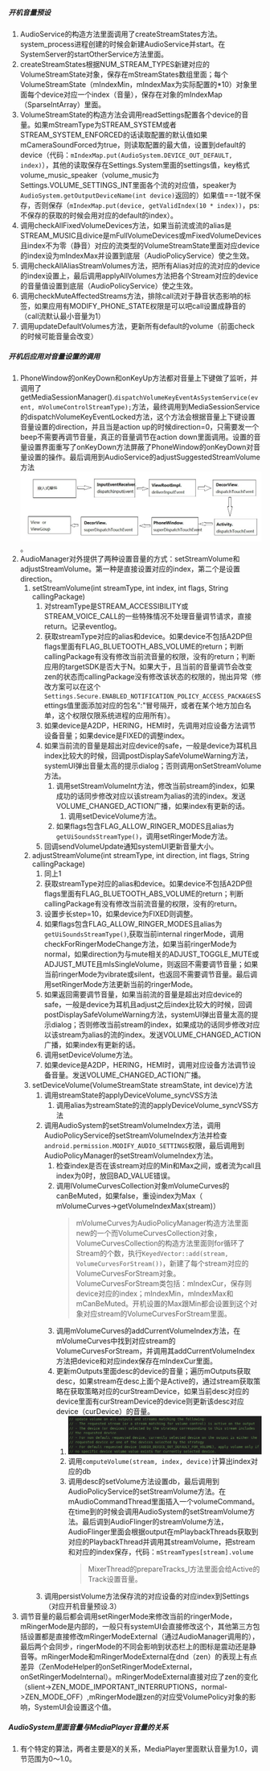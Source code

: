 ##### 开机音量预设
1. AudioService的构造方法里面调用了createStreamStates方法。system_process进程创建的时候会新建AudioService并start。在SystemServer的startOtherService方法里面。
2. createStreamStates根据NUM_STREAM_TYPES新建对应的VolumeStreamState对象，保存在mStreamStates数组里面；每个VolumeStreamState（mIndexMin，mIndexMax为实际配置的*10）对象里面每个device对应一个index（音量），保存在对象的mIndexMap（SparseIntArray）里面。
3. VolumeStreamState的构造方法会调用readSettings配置各个device的音量。如果mStreamType为STREAM_SYSTEM或者STREAM_SYSTEM_ENFORCED的话读取配置的默认值如果mCameraSoundForced为true，则读取配置的最大值，设置到default的device（代码：```mIndexMap.put(AudioSystem.DEVICE_OUT_DEFAULT, index)```），其他的读取保存在Settings.System里面的settings值，key格式volume_music_speaker（volume_music为Settings.VOLUME_SETTINGS_INT里面各个流的对应值，speaker为```AudioSystem.getOutputDeviceName(int device)```返回的）如果值==-1就不保存，否则保存（```mIndexMap.put(device, getValidIndex(10 * index))```，ps:不保存的获取的时候会用对应的default的index）。
4. 调用checkAllFixedVolumeDevices方法，如果当前流或流的alias是STREAM_MUSIC且divice是mFullVolumeDevices或mFixedVolumeDevices且index不为零（静音）对应的流类型的VolumeStreamState里面对应device的index设为mIndexMax并设置到底层（AudioPolicyService）使之生效。
5. 调用checkAllAliasStreamVolumes方法，把所有Alias对应的流对应的device的index设置上，最后调用applyAllVolumes方法把各个Stream对应的device的音量值设置到底层（AudioPolicyService）使之生效。
6. 调用checkMuteAffectedStreams方法，排除call流对于静音状态影响的标签，如果应用有MODIFY_PHONE_STATE权限是可以吧call设置成静音的（call流默认最小音量为1）
7. 调用updateDefaultVolumes方法，更新所有default的volume（前面check的时候可能音量会改变）
##### 开机后应用对音量设置的调用
1. PhoneWindow的onKeyDown和onKeyUp方法都对音量上下键做了监听，并调用了getMediaSessionManager().```dispatchVolumeKeyEventAsSystemService(event, mVolumeControlStreamType);```方法，最终调用到MediaSessionService的dispatchVolumeKeyEventLocked方法，这个方法会根据音量上下键设置音量设置的direction，并且当是action up的时候direction=0，只需要发一个beep不需要再调节音量，真正的音量调节在action down里面调用。设置的音量设置界面重写了onKeyDown方法屏蔽了PhoneWindow的onKeyDown对音量设置的操作。最后调用到AudioService的adjustSuggestedStreamVolume方法![](../MdPicture/5.jpeg)。
2. AudioManager对外提供了两种设置音量的方式：setStreamVolume和adjustStreamVolume。第一种是直接设置对应的index，第二个是设置direction。
    1. setStreamVolume(int streamType, int index, int flags, String callingPackage)
        1. 对streamType是STREAM_ACCESSIBILITY或STREAM_VOICE_CALL的一些特殊情况不处理音量调节请求，直接return。记录eventlog。
        2. 获取streamType对应的alias和device。如果device不包括A2DP但flags里面有FLAG_BLUETOOTH_ABS_VOLUME的return；判断callingPackage有没有修改当前流音量的权限，没有的return；判断应用的targetSDK是否大于N。如果大于，且当前的音量调节会改变zen的状态而callingPackage没有修改该状态的权限的，抛出异常（修改方案可以在这个```Settings.Secure.ENABLED_NOTIFICATION_POLICY_ACCESS_PACKAGES```Settings值里面添加对应的包名":"冒号隔开，或者在某个地方加白名单，这个权限仅限系统进程的应用所有）。
        3. 如果device是A2DP，HERING，HEMI时，先调用对应设备方法调节设备音量；如果device是FIXED的调整index。
        4. 如果当前流的音量是超出对应device的safe，一般是device为耳机且index比较大的时候，回调postDisplaySafeVolumeWarning方法，systemUI弹出音量太高的提示dialog；否则调用onSetStreamVolume方法。
            1. 调用setStreamVolumeInt方法，修改当前stream的index，如果成功的话同步修改对应以该stream为alias的流的index。发送VOLUME_CHANGED_ACTION广播，如果index有更新的话。
                1. 调用setDeviceVolume方法。
            2. 如果flags包含FLAG_ALLOW_RINGER_MODES且alias为```getUiSoundsStreamType()```，调用setRingerMode方法。
        5. 回调sendVolumeUpdate通知systemUI更新音量大小。
    2. adjustStreamVolume(int streamType, int direction, int flags, String callingPackage)
        1. 同上1
        2. 获取streamType对应的alias和device。如果device不包括A2DP但flags里面有FLAG_BLUETOOTH_ABS_VOLUME的return；判断callingPackage有没有修改当前流音量的权限，没有的return。
        3. 设置步长step=10，如果device为FIXED则调整。
        4. 如果flags包含FLAG_ALLOW_RINGER_MODES且alias为```getUiSoundsStreamType()```,获取当前internal ringerMode，调用checkForRingerModeChange方法，如果当前ringerMode为normal，如果direction为与mute相关的ADJUST_TOGGLE_MUTE或ADJUST_MUTE且mIsSingleVolume，则返回不需要调节音量；如果当前ringerMode为vibrate或silent，也返回不需要调节音量。最后调用setRingerMode方法更新当前的ringerMode。
        5. 如果返回需要调节音量，如果当前流的音量是超出对应device的safe，一般是device为耳机且adjust之后index比较大的时候，回调postDisplaySafeVolumeWarning方法，systemUI弹出音量太高的提示dialog；否则修改当前stream的index，如果成功的话同步修改对应以该stream为alias的流的index。发送VOLUME_CHANGED_ACTION广播，如果index有更新的话。
        6. 调用setDeviceVolume方法。
        7. 如果device是A2DP，HERING，HEMI时，调用对应设备方法调节设备音量。发送VOLUME_CHANGED_ACTION广播。
    3. setDeviceVolume(VolumeStreamState streamState, int device)方法
        1. 调用streamState的applyDeviceVolume_syncVSS方法
            1. 调用alias为streamState的流的applyDeviceVolume_syncVSS方法
        2. 调用AudioSystem的setStreamVolumeIndex方法，调用AudioPolicyService的setStreamVolumeIndex方法并检查```android.permission.MODIFY_AUDIO_SETTINGS```权限，最后调用到AudioPolicyManager的setStreamVolumeIndex方法。
            1. 检查index是否在该stream对应的Min和Max之间，或者流为call且index为0时，放回BAD_VALUE错误。
            2. 调用IVolumeCurvesCollection对象mVolumeCurves的canBeMuted，如果false，重设index为Max（ mVolumeCurves->getVolumeIndexMax(stream)）
                > mVolumeCurves为AudioPolicyManager构造方法里面new的一个而VolumeCurvesCollection对象，VolumeCurvesCollection的构造方法里面则for循环了Stream的个数，执行```KeyedVector::add(stream, VolumeCurvesForStream())```，新建了每个stream对应的VolumeCurvesForStream对象。
                VolumeCurvesForStream类包括：mIndexCur，保存则device对应的index；mIndexMin，mIndexMax和mCanBeMuted。开机设置的Max跟Min都会设置到这个对象对应stream的VolumeCurvesForStream里面。
            3. 调用mVolumeCurves的addCurrentVolumeIndex方法，在mVolumeCurves中找到对应stream的VolumeCurvesForStream，并调用其addCurrentVolumeIndex方法把device和对应index保存在mIndexCur里面。
            4. 更新mOutputs里面desc的device的音量；遍历mOutputs获取desc，如果stream在desc上面个是Active的，通过stream获取策略在获取策略对应的curStreamDevice，如果当前desc对应的device里面有curStreamDevice的device则更新该desc对应device（curDevice）的音量。
                1. ![](../MdPicture/12.png)
                2. 调用```computeVolume(stream, index, device)```计算出index对应的db
                2. 调用desc的setVolume方法设置db，最后调用到AudioPolicyService的setStreamVolume方法。在mAudioCommandThread里面插入一个volumeCommand。在time到的时候会调用AudioSystem的setStreamVolume方法。最后调到AudioFlinger的streamVolume方法，AudioFlinger里面会根据output在mPlaybackThreads获取到对应的PlaybackThread并调用其streamVolume，把stream和对应的index保存，代码：```mStreamTypes[stream].volume```
                    > MixerThread的prepareTracks_l方法里面会给Active的Track设置音量。
        2. 调用persistVolume方法保存流的对应设备的对应index到Settings（对应开机音量预设.3）
 3. 调节音量的最后都会调用setRingerMode来修改当前的ringerMode，mRingerMode是内部的，一般只有systemUI会直接修改这个，其他第三方包括设置都是直接修改mRingerModeExternal（通过AudioManager调用的），最后两个会同步，ringerMode的不同会影响到状态栏上的图标是震动还是静音等。mRingerMode和mRingerModeExternal在dnd（zen）的表现上有点差异（ZenModeHelper的onSetRingerModeExternal，onSetRingerModeInternal）。mRingerModeExternal直接对应了zen的变化（slient->ZEN_MODE_IMPORTANT_INTERRUPTIONS，normal->ZEN_MODE_OFF）,mRingerMode跟zen的对应受VolumePolicy对象的影响，SystemUI会设置这个值。
 ##### AudioSystem里面音量与MediaPlayer音量的关系
 1. 有个特定的算法，两者主要是X的关系，MediaPlayer里面默认音量为1.0，调节范围为0～1.0。